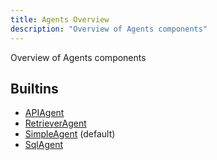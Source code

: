 ```yaml
---
title: Agents Overview
description: "Overview of Agents components"
---
```

Overview of Agents components
## Builtins
* [APIAgent](/docs/components/agents/apiagent/)
* [RetrieverAgent](/docs/components/agents/retrieveragent/)
* [SimpleAgent](/docs/components/agents/simpleagent/) (default)
* [SqlAgent](/docs/components/agents/sqlagent/)